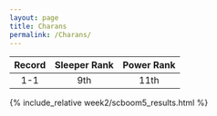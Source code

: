 ```yaml
---
layout: page
title: Charans
permalink: /Charans/
---
```


Record | Sleeper Rank | Power Rank               
:--: | :--: | :--:
1-1 | 9th | 11th   

{% include_relative week2/scboom5_results.html %}
